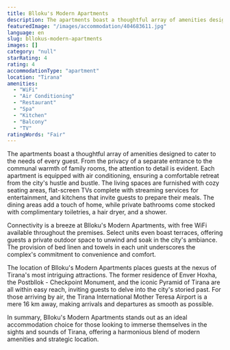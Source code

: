 ```yaml
---
title: Blloku's Modern Apartments
description: The apartments boast a thoughtful array of amenities designed to cater to the needs of every guest. From the privacy of a separate entrance to the communal warm
featuredImage: "/images/accommodation/404683611.jpg"
language: en
slug: bllokus-modern-apartments
images: []
category: "null"
starRating: 4
rating: 4
accommodationType: "apartment"
location: "Tirana"
amenities:
  - "WiFi"
  - "Air Conditioning"
  - "Restaurant"
  - "Spa"
  - "Kitchen"
  - "Balcony"
  - "TV"
ratingWords: "Fair"
---
```


The apartments boast a thoughtful array of amenities designed to cater to the needs of every guest. From the privacy of a separate entrance to the communal warmth of family rooms, the attention to detail is evident. Each apartment is equipped with air conditioning, ensuring a comfortable retreat from the city's hustle and bustle. The living spaces are furnished with cozy seating areas, flat-screen TVs complete with streaming services for entertainment, and kitchens that invite guests to prepare their meals. The dining areas add a touch of home, while private bathrooms come stocked with complimentary toiletries, a hair dryer, and a shower.

Connectivity is a breeze at Blloku's Modern Apartments, with free WiFi available throughout the premises. Select units even boast terraces, offering guests a private outdoor space to unwind and soak in the city's ambiance. The provision of bed linen and towels in each unit underscores the complex's commitment to convenience and comfort.

The location of Blloku's Modern Apartments places guests at the nexus of Tirana's most intriguing attractions. The former residence of Enver Hoxha, the Postbllok - Checkpoint Monument, and the iconic Pyramid of Tirana are all within easy reach, inviting guests to delve into the city's storied past. For those arriving by air, the Tirana International Mother Teresa Airport is a mere 16 km away, making arrivals and departures as smooth as possible.

In summary, Blloku's Modern Apartments stands out as an ideal accommodation choice for those looking to immerse themselves in the sights and sounds of Tirana, offering a harmonious blend of modern amenities and strategic location.

